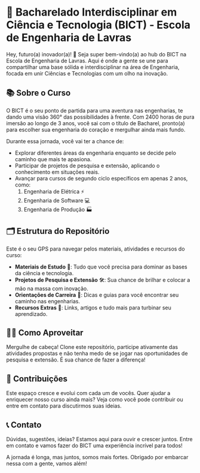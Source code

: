 # 🚀 Bacharelado Interdisciplinar em Ciência e Tecnologia (BICT) - Escola de Engenharia de Lavras

Hey, futuro(a) inovador(a)! 🌈 Seja super bem-vindo(a) ao hub do BICT na Escola de Engenharia de Lavras. Aqui é onde a gente se une para compartilhar uma base sólida e interdisciplinar na área de Engenharia, focada em unir Ciências e Tecnologias com um olho na inovação.

## 📚 Sobre o Curso

O BICT é o seu ponto de partida para uma aventura nas engenharias, te dando uma visão 360° das possibilidades à frente. Com 2400 horas de pura imersão ao longo de 3 anos, você sai com o título de Bacharel, pronto(a) para escolher sua engenharia do coração e mergulhar ainda mais fundo.

Durante essa jornada, você vai ter a chance de:

- Explorar diferentes áreas da engenharia enquanto se decide pelo caminho que mais te apasiona.
- Participar de projetos de pesquisa e extensão, aplicando o conhecimento em situações reais.
- Avançar para cursos de segundo ciclo específicos em apenas 2 anos, como:
  1. Engenharia de Elétrica ⚡
  2. Engenharia de Software 💻
  3. Engenharia de Produção 🏭

## 🗂 Estrutura do Repositório

Este é o seu GPS para navegar pelos materiais, atividades e recursos do curso:

- **Materiais de Estudo** 📖: Tudo que você precisa para dominar as bases da ciência e tecnologia.
- **Projetos de Pesquisa e Extensão** 🛠️: Sua chance de brilhar e colocar a mão na massa com inovação.
- **Orientações de Carreira** 🚀: Dicas e guias para você encontrar seu caminho nas engenharias.
- **Recursos Extras** 🔗: Links, artigos e tudo mais para turbinar seu aprendizado.

## 👩‍🎓 Como Aproveitar

Mergulhe de cabeça! Clone este repositório, participe ativamente das atividades propostas e não tenha medo de se jogar nas oportunidades de pesquisa e extensão. É sua chance de fazer a diferença!

## 🤝 Contribuições

Este espaço cresce e evolui com cada um de vocês. Quer ajudar a enriquecer nosso curso ainda mais? Veja como você pode contribuir ou entre em contato para discutirmos suas ideias.

## 📞 Contato

Dúvidas, sugestões, ideias? Estamos aqui para ouvir e crescer juntos. Entre em contato e vamos fazer do BICT uma experiência incrível para todos!

A jornada é longa, mas juntos, somos mais fortes. Obrigado por embarcar nessa com a gente, vamos além!

